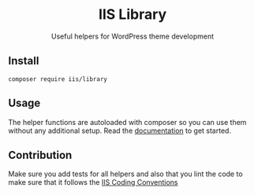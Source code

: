<h1 align="center">IIS Library</h1>
<p align="center">Useful helpers for WordPress theme development</p>

## Install

```
composer require iis/library
```

## Usage

The helper functions are autoloaded with composer so you can use them without any additional setup. Read the [documentation](docs/api.md) to get started.

## Contribution

Make sure you add tests for all helpers and also that you lint the code to make sure that it follows the [IIS Coding Conventions](https://github.com/sewebb/iis-start/wiki/IIS-standards-&-conventions#wordpressphp)
